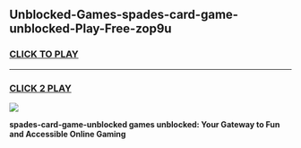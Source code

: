 
## Unblocked-Games-spades-card-game-unblocked-Play-Free-zop9u
<h3>
<a href="https://premium76.site?title=spades-card-game-unblocked&ref=18A1">CLICK TO PLAY</a></h3>
<hr>

<h3>
<a href="https://premium76.site?title=spades-card-game-unblocked&ref=18A1">CLICK 2 PLAY</a>
  
</h3>

<a href="https://premium76.site?title=spades-card-game-unblocked&ref=18A1"><img src="https://clearcache.store/games.png"></a>


**spades-card-game-unblocked games unblocked: Your Gateway to Fun and Accessible Online Gaming**
